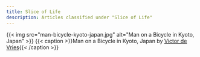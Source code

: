 ```yaml
---
title: Slice of Life
description: Articles classified under "Slice of Life"
---
```

{{< img src="man-bicycle-kyoto-japan.jpg" alt="Man on a Bicycle in Kyoto, Japan" >}}
{{< caption >}}Man on a Bicycle in Kyoto, Japan by [Victor de Vries](https://unsplash.com/photos/7AUC21ZCbq8){{< /caption >}}